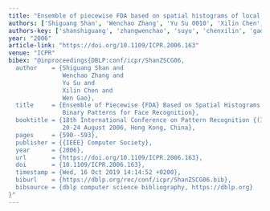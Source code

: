 ```yaml
---
title: "Ensemble of piecewise FDA based on spatial histograms of local (Gabor) binary patterns for face recognition"
authors: ['Shiguang Shan', 'Wenchao Zhang', 'Yu Su 0010', 'Xilin Chen', 'Wen Gao 0001']
authors-key: ['shanshiguang', 'zhangwenchao', 'suyu', 'chenxilin', 'gaowen']
year: "2006"
article-link: "https://doi.org/10.1109/ICPR.2006.163"
venue: "ICPR"
bibex: "@inproceedings{DBLP:conf/icpr/ShanZSCG06,
  author    = {Shiguang Shan and
               Wenchao Zhang and
               Yu Su and
               Xilin Chen and
               Wen Gao},
  title     = {Ensemble of Piecewise {FDA} Based on Spatial Histograms of Local (Gabor)
               Binary Patterns for Face Recognition},
  booktitle = {18th International Conference on Pattern Recognition {(ICPR} 2006),
               20-24 August 2006, Hong Kong, China},
  pages     = {590--593},
  publisher = {{IEEE} Computer Society},
  year      = {2006},
  url       = {https://doi.org/10.1109/ICPR.2006.163},
  doi       = {10.1109/ICPR.2006.163},
  timestamp = {Wed, 16 Oct 2019 14:14:52 +0200},
  biburl    = {https://dblp.org/rec/conf/icpr/ShanZSCG06.bib},
  bibsource = {dblp computer science bibliography, https://dblp.org}
}"
---
```

